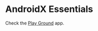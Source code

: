 # AndroidX Essentials
Check the [Play Ground](/app/src/main/java/androidx/essentials/playground) app.
